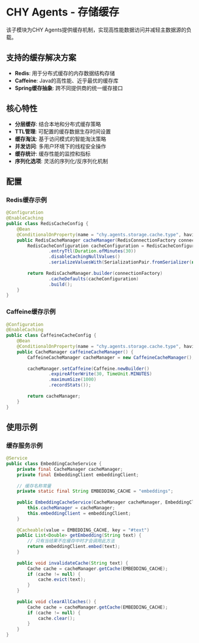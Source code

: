 # CHY Agents - 存储缓存

该子模块为CHY Agents提供缓存机制，实现高性能数据访问并减轻主数据源的负载。

## 支持的缓存解决方案

- **Redis**: 用于分布式缓存的内存数据结构存储
- **Caffeine**: Java的高性能、近乎最优的缓存库
- **Spring缓存抽象**: 跨不同提供商的统一缓存接口

## 核心特性

- **分层缓存**: 结合本地和分布式缓存策略
- **TTL管理**: 可配置的缓存数据生存时间设置
- **缓存淘汰**: 基于访问模式的智能淘汰策略
- **并发访问**: 多用户环境下的线程安全操作
- **缓存统计**: 缓存性能的监控和指标
- **序列化选项**: 灵活的序列化/反序列化机制

## 配置

### Redis缓存示例

```java
@Configuration
@EnableCaching
public class RedisCacheConfig {
    @Bean
    @ConditionalOnProperty(name = "chy.agents.storage.cache.type", havingValue = "redis")
    public RedisCacheManager cacheManager(RedisConnectionFactory connectionFactory) {
        RedisCacheConfiguration cacheConfiguration = RedisCacheConfiguration.defaultCacheConfig()
                .entryTtl(Duration.ofMinutes(30))
                .disableCachingNullValues()
                .serializeValuesWith(SerializationPair.fromSerializer(new GenericJackson2JsonRedisSerializer()));
                
        return RedisCacheManager.builder(connectionFactory)
                .cacheDefaults(cacheConfiguration)
                .build();
    }
}
```

### Caffeine缓存示例

```java
@Configuration
@EnableCaching
public class CaffeineCacheConfig {
    @Bean
    @ConditionalOnProperty(name = "chy.agents.storage.cache.type", havingValue = "caffeine")
    public CacheManager caffeineCacheManager() {
        CaffeineCacheManager cacheManager = new CaffeineCacheManager();
        
        cacheManager.setCaffeine(Caffeine.newBuilder()
                .expireAfterWrite(30, TimeUnit.MINUTES)
                .maximumSize(1000)
                .recordStats());
                
        return cacheManager;
    }
}
```

## 使用示例

### 缓存服务示例

```java
@Service
public class EmbeddingCacheService {
    private final CacheManager cacheManager;
    private final EmbeddingClient embeddingClient;
    
    // 缓存名称常量
    private static final String EMBEDDING_CACHE = "embeddings";
    
    public EmbeddingCacheService(CacheManager cacheManager, EmbeddingClient embeddingClient) {
        this.cacheManager = cacheManager;
        this.embeddingClient = embeddingClient;
    }
    
    @Cacheable(value = EMBEDDING_CACHE, key = "#text")
    public List<Double> getEmbedding(String text) {
        // 只有当结果不在缓存中时才会调用此方法
        return embeddingClient.embed(text);
    }
    
    public void invalidateCache(String text) {
        Cache cache = cacheManager.getCache(EMBEDDING_CACHE);
        if (cache != null) {
            cache.evict(text);
        }
    }
    
    public void clearAllCaches() {
        Cache cache = cacheManager.getCache(EMBEDDING_CACHE);
        if (cache != null) {
            cache.clear();
        }
    }
} 